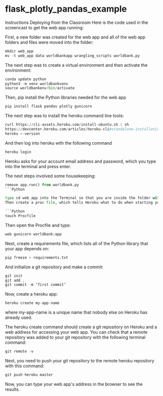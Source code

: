 # flask_plotly_pandas_example

Instructions Deploying from the Classroom
Here is the code used in the screencast to get the web app running:

First, a new folder was created for the web app and all of the web app folders and files were moved into the folder:

```Python
mkdir web_app
mv -t web_app data worldbankapp wrangling_scripts worldbank.py
```

The next step was to create a virtual environment and then activate the environment:

```Python
conda update python
python3 -m venv worldbankvenv
source worldbankenv/bin/activate
```

Then, pip install the Python libraries needed for the web app

```Python
pip install flask pandas plotly gunicorn
```

The next step was to install the heroku command line tools:

```Python
curl https://cli-assets.heroku.com/install-ubuntu.sh | sh
https://devcenter.heroku.com/articles/heroku-cli#standalone-installation
heroku —-version
```

And then log into heroku with the following command

```Python
heroku login
```

Heroku asks for your account email address and password, which you type into the terminal and press enter.

The next steps involved some housekeeping:

```Python
remove app.run() from worldbank.py
```Python

type cd web_app into the Terminal so that you are inside the folder with your web app code.
Then create a proc file, which tells Heroku what to do when starting your web app:

```Python
touch Procfile
```

Then open the Procfile and type:

```Python
web gunicorn worldbank:app
```

Next, create a requirements file, which lists all of the Python library that your app depends on:

```Python
pip freeze > requirements.txt
```

And initialize a git repository and make a commit:

```Python
git init
git add .
git commit -m ‘first commit’
```

Now, create a heroku app:

```Python
heroku create my-app-name
```

where my-app-name is a unique name that nobody else on Heroku has already used.

The heroku create command should create a git repository on Heroku and a web address for accessing your web app. You can check that a remote repository was added to your git repository with the following terminal command:

```Python
git remote -v
```

Next, you need to push your git repository to the remote heroku repository with this command:

```Python
git push heroku master
```

Now, you can type your web app's address in the browser to see the results.

